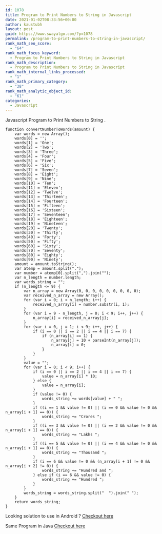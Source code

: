 ```yaml
---
id: 1078
title: Program to Print Numbers to String in Javascript
date: 2021-01-02T08:33:56+00:00
author: kaustubh
layout: post
guid: https://www.swayalgo.com/?p=1078
permalink: /program-to-print-numbers-to-string-in-javascript/
rank_math_seo_score:
  - "64"
rank_math_focus_keyword:
  - Program to Print Numbers to String in Javascript
rank_math_description:
  - Program to Print Numbers to String in Javascript
rank_math_internal_links_processed:
  - "1"
rank_math_primary_category:
  - "38"
rank_math_analytic_object_id:
  - "61"
categories:
  - Javascript
---
```

 

Javascript Program to Print Numbers to String .

<pre class="wp-block-code"><code>function convertNumberToWords(amount) {
    var words = new Array();
    words&#91;0] = '';
    words&#91;1] = 'One';
    words&#91;2] = 'Two';
    words&#91;3] = 'Three';
    words&#91;4] = 'Four';
    words&#91;5] = 'Five';
    words&#91;6] = 'Six';
    words&#91;7] = 'Seven';
    words&#91;8] = 'Eight';
    words&#91;9] = 'Nine';
    words&#91;10] = 'Ten';
    words&#91;11] = 'Eleven';
    words&#91;12] = 'Twelve';
    words&#91;13] = 'Thirteen';
    words&#91;14] = 'Fourteen';
    words&#91;15] = 'Fifteen';
    words&#91;16] = 'Sixteen';
    words&#91;17] = 'Seventeen';
    words&#91;18] = 'Eighteen';
    words&#91;19] = 'Nineteen';
    words&#91;20] = 'Twenty';
    words&#91;30] = 'Thirty';
    words&#91;40] = 'Forty';
    words&#91;50] = 'Fifty';
    words&#91;60] = 'Sixty';
    words&#91;70] = 'Seventy';
    words&#91;80] = 'Eighty';
    words&#91;90] = 'Ninety';
    amount = amount.toString();
    var atemp = amount.split(".");
    var number = atemp&#91;0].split(",").join("");
    var n_length = number.length;
    var words_string = "";
    if (n_length &lt;= 9) {
        var n_array = new Array(0, 0, 0, 0, 0, 0, 0, 0, 0);
        var received_n_array = new Array();
        for (var i = 0; i &lt; n_length; i++) {
            received_n_array&#91;i] = number.substr(i, 1);
        }
        for (var i = 9 - n_length, j = 0; i &lt; 9; i++, j++) {
            n_array&#91;i] = received_n_array&#91;j];
        }
        for (var i = 0, j = 1; i &lt; 9; i++, j++) {
            if (i == 0 || i == 2 || i == 4 || i == 7) {
                if (n_array&#91;i] == 1) {
                    n_array&#91;j] = 10 + parseInt(n_array&#91;j]);
                    n_array&#91;i] = 0;
                }
            }
        }
        value = "";
        for (var i = 0; i &lt; 9; i++) {
            if (i == 0 || i == 2 || i == 4 || i == 7) {
                value = n_array&#91;i] * 10;
            } else {
                value = n_array&#91;i];
            }
            if (value != 0) {
                words_string += words&#91;value] + " ";
            }
            if ((i == 1 && value != 0) || (i == 0 && value != 0 && n_array&#91;i + 1] == 0)) {
                words_string += "Crores ";
            }
            if ((i == 3 && value != 0) || (i == 2 && value != 0 && n_array&#91;i + 1] == 0)) {
                words_string += "Lakhs ";
            }
            if ((i == 5 && value != 0) || (i == 4 && value != 0 && n_array&#91;i + 1] == 0)) {
                words_string += "Thousand ";
            }
            if (i == 6 && value != 0 && (n_array&#91;i + 1] != 0 && n_array&#91;i + 2] != 0)) {
                words_string += "Hundred and ";
            } else if (i == 6 && value != 0) {
                words_string += "Hundred ";
            }
        }
        words_string = words_string.split("  ").join(" ");
    }
    return words_string;
}
</code></pre>

Looking solution to use in Android ? <a aria-label="Checkout here (opens in a new tab)" href="https://github.com/kaustubhk24/NumberToWords-Library" target="_blank" rel="noreferrer noopener nofollow" class="rank-math-link">Checkout here</a>

Same Program in Java <a aria-label=" (opens in a new tab)" href="https://www.swayalgo.com/program-to-print-numbers-to-string/" target="_blank" rel="noreferrer noopener" class="rank-math-link">Checkout here</a>